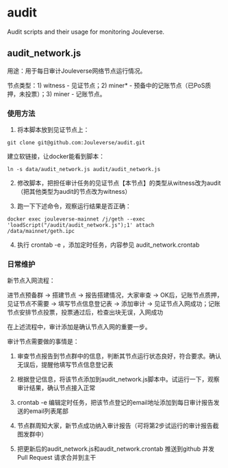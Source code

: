 # audit

Audit scripts and their usage for monitoring Jouleverse.

## audit_network.js

用途：用于每日审计Jouleverse网络节点运行情况。

节点类型：1) witness - 见证节点；2) miner* - 预备中的记账节点（已PoS质押，未投票）；3) miner - 记账节点。

### 使用方法

1) 将本脚本放到见证节点上：

```
git clone git@github.com:Jouleverse/audit.git
```

建立软链接，让docker能看到脚本：

```
ln -s data/audit_network.js audit/audit_network.js
```

2) 修改脚本，把担任审计任务的见证节点【本节点】的类型从witness改为audit（把其他类型为audit的节点改为witness）

3) 跑一下下述命令，观察运行结果是否正确：

```
docker exec jouleverse-mainnet /j/geth --exec 'loadScript("/audit/audit_network.js");1' attach /data/mainnet/geth.ipc
```

4) 执行 crontab -e ，添加定时任务，内容参见 audit_network.crontab


### 日常维护

新节点入网流程：

进节点预备群 -> 搭建节点 -> 报告搭建情况，大家审查 -> OK后，记账节点质押，见证节点不需要 -> 填写节点信息登记表 -> 添加审计 -> 见证节点入网成功；记账节点安排节点投票，投票通过后，检查出块无误，入网成功

在上述流程中，审计添加是确认节点入网的重要一步。

审计节点需要做的事情是：

1. 审查节点报告到节点群中的信息，判断其节点运行状态良好，符合要求。确认无误后，提醒他填写节点信息登记表

2. 根据登记信息，将该节点添加到audit_network.js脚本中。试运行一下，观察审计结果，确认节点接入正常

3. crontab -e 编辑定时任务，把该节点登记的email地址添加到每日审计报告发送的email列表尾部

4. 节点群周知大家，新节点成功纳入审计报告（可将第2步试运行的审计报告截图发群中）

5. 把更新后的audit_network.js和audit_network.crontab 推送到github 并发 Pull Request 请求合并到主干

